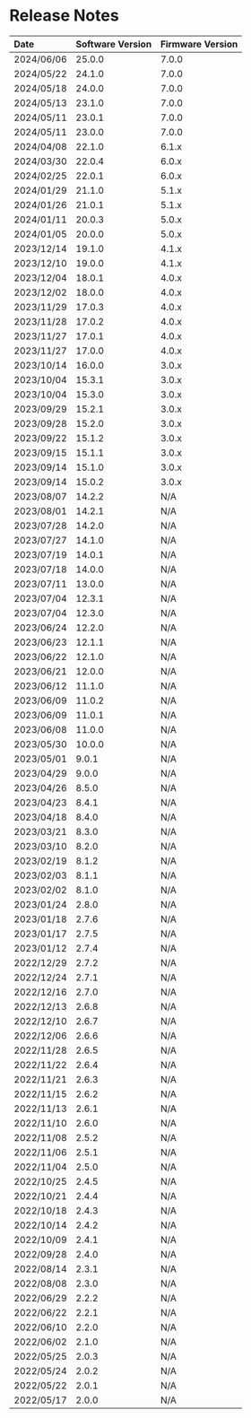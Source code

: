 # Release Notes

| Date        | Software Version | Firmware Version |
| :----       | :--------------- | :--------------- |
| 2024/06/06  | 25.0.0           | 7.0.0            |
| 2024/05/22  | 24.1.0           | 7.0.0            |
| 2024/05/18  | 24.0.0           | 7.0.0            |
| 2024/05/13  | 23.1.0           | 7.0.0            |
| 2024/05/11  | 23.0.1           | 7.0.0            |
| 2024/05/11  | 23.0.0           | 7.0.0            |
| 2024/04/08  | 22.1.0           | 6.1.x            |
| 2024/03/30  | 22.0.4           | 6.0.x            |
| 2024/02/25  | 22.0.1           | 6.0.x            |
| 2024/01/29  | 21.1.0           | 5.1.x            |
| 2024/01/26  | 21.0.1           | 5.1.x            |
| 2024/01/11  | 20.0.3           | 5.0.x            |
| 2024/01/05  | 20.0.0           | 5.0.x            |
| 2023/12/14  | 19.1.0           | 4.1.x            |
| 2023/12/10  | 19.0.0           | 4.1.x            |
| 2023/12/04  | 18.0.1           | 4.0.x            |
| 2023/12/02  | 18.0.0           | 4.0.x            |
| 2023/11/29  | 17.0.3           | 4.0.x            |
| 2023/11/28  | 17.0.2           | 4.0.x            |
| 2023/11/27  | 17.0.1           | 4.0.x            |
| 2023/11/27  | 17.0.0           | 4.0.x            |
| 2023/10/14  | 16.0.0           | 3.0.x            |
| 2023/10/04  | 15.3.1           | 3.0.x            |
| 2023/10/04  | 15.3.0           | 3.0.x            |
| 2023/09/29  | 15.2.1           | 3.0.x            |
| 2023/09/28  | 15.2.0           | 3.0.x            |
| 2023/09/22  | 15.1.2           | 3.0.x            |
| 2023/09/15  | 15.1.1           | 3.0.x            |
| 2023/09/14  | 15.1.0           | 3.0.x            |
| 2023/09/14  | 15.0.2           | 3.0.x            |
| 2023/08/07  | 14.2.2           | N/A              |
| 2023/08/01  | 14.2.1           | N/A              |
| 2023/07/28  | 14.2.0           | N/A              |
| 2023/07/27  | 14.1.0           | N/A              |
| 2023/07/19  | 14.0.1           | N/A              |
| 2023/07/18  | 14.0.0           | N/A              |
| 2023/07/11  | 13.0.0           | N/A              |
| 2023/07/04  | 12.3.1           | N/A              |
| 2023/07/04  | 12.3.0           | N/A              |
| 2023/06/24  | 12.2.0           | N/A              |
| 2023/06/23  | 12.1.1           | N/A              |
| 2023/06/22  | 12.1.0           | N/A              |
| 2023/06/21  | 12.0.0           | N/A              |
| 2023/06/12  | 11.1.0           | N/A              |
| 2023/06/09  | 11.0.2           | N/A              |
| 2023/06/09  | 11.0.1           | N/A              |
| 2023/06/08  | 11.0.0           | N/A              |
| 2023/05/30  | 10.0.0           | N/A              |
| 2023/05/01  | 9.0.1            | N/A              |
| 2023/04/29  | 9.0.0            | N/A              |
| 2023/04/26  | 8.5.0            | N/A              |
| 2023/04/23  | 8.4.1            | N/A              |
| 2023/04/18  | 8.4.0            | N/A              |
| 2023/03/21  | 8.3.0            | N/A              |
| 2023/03/10  | 8.2.0            | N/A              |
| 2023/02/19  | 8.1.2            | N/A              |
| 2023/02/03  | 8.1.1            | N/A              |
| 2023/02/02  | 8.1.0            | N/A              |
| 2023/01/24  | 2.8.0            | N/A              |
| 2023/01/18  | 2.7.6            | N/A              |
| 2023/01/17  | 2.7.5            | N/A              |
| 2023/01/12  | 2.7.4            | N/A              |
| 2022/12/29  | 2.7.2            | N/A              |
| 2022/12/24  | 2.7.1            | N/A              |
| 2022/12/16  | 2.7.0            | N/A              |
| 2022/12/13  | 2.6.8            | N/A              |
| 2022/12/10  | 2.6.7            | N/A              |
| 2022/12/06  | 2.6.6            | N/A              |
| 2022/11/28  | 2.6.5            | N/A              |
| 2022/11/22  | 2.6.4            | N/A              |
| 2022/11/21  | 2.6.3            | N/A              |
| 2022/11/15  | 2.6.2            | N/A              |
| 2022/11/13  | 2.6.1            | N/A              |
| 2022/11/10  | 2.6.0            | N/A              |
| 2022/11/08  | 2.5.2            | N/A              |
| 2022/11/06  | 2.5.1            | N/A              |
| 2022/11/04  | 2.5.0            | N/A              |
| 2022/10/25  | 2.4.5            | N/A              |
| 2022/10/21  | 2.4.4            | N/A              |
| 2022/10/18  | 2.4.3            | N/A              |
| 2022/10/14  | 2.4.2            | N/A              |
| 2022/10/09  | 2.4.1            | N/A              |
| 2022/09/28  | 2.4.0            | N/A              |
| 2022/08/14  | 2.3.1            | N/A              |
| 2022/08/08  | 2.3.0            | N/A              |
| 2022/06/29  | 2.2.2            | N/A              |
| 2022/06/22  | 2.2.1            | N/A              |
| 2022/06/10  | 2.2.0            | N/A              |
| 2022/06/02  | 2.1.0            | N/A              |
| 2022/05/25  | 2.0.3            | N/A              |
| 2022/05/24  | 2.0.2            | N/A              |
| 2022/05/22  | 2.0.1            | N/A              |
| 2022/05/17  | 2.0.0            | N/A              |
